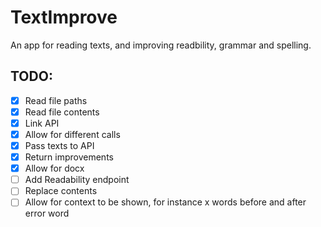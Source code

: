 # TextImprove

An app for reading texts, and improving readbility, grammar and spelling.

## TODO:
- [x] Read file paths
- [x] Read file contents
- [x] Link API
- [x] Allow for different calls
- [x] Pass texts to API
- [x] Return improvements
- [x] Allow for docx
- [ ] Add Readability endpoint
- [ ] Replace contents
- [ ] Allow for context to be shown, for instance x words before and after error word